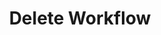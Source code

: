 ---
title: Delete Workflow
excerpt: Permanently deletes a [Workflow](#schema_workflow). It cannot be undone.
api:
  file: botpress-api.json
  operationId: deleteWorkflow
deprecated: false
hidden: false
metadata:
  title: ''
  description: ''
  robots: index
next:
  description: ''
---